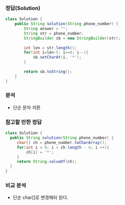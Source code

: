 ###   정답(Solution)
```java
class Solution {
    public String solution(String phone_number) {
        String answer = "";
        String str = phone_number;
        StringBuilder sb = new StringBuilder(str);
        
        int len = str.length();
        for(int i=len-5; i>=0; i--){
            sb.setCharAt(i, '*');
        }
        
        return sb.toString();
    }
}
```

###   분석
-   단순 문자 치환


###   참고할 만한 정답
```java
class Solution {
  public String solution(String phone_number) {
     char[] ch = phone_number.toCharArray();
     for(int i = 0; i < ch.length - 4; i ++){
         ch[i] = '*';
     }
     return String.valueOf(ch);
  }
}
```

###   비교 분석
-   단순 char[]로 변경해되 된다.